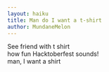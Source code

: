 ```yaml
---
layout: haiku
title: Man do I want a t-shirt
author: MundaneMelon
---
```


See friend with t shirt<br>
how fun Hacktoberfest sounds!<br>
man, I want a shirt<br>